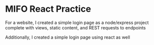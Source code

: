 # MIFO React Practice

For a website, I created a simple login page as a node/express project complete with views, static content, and REST requests to endpoints  

Additionally, I created a simple login page using react as well
